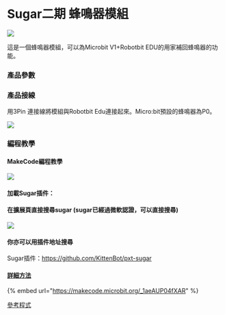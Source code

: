 # Sugar二期 蜂鳴器模組

![](https://kittenbothk.readthedocs.io/en/latest/\_images/buzzer\_render.png)

這是一個蜂鳴器模組，可以為Microbit V1+Robotbit EDU的用家補回蜂鳴器的功能。

### 產品參數

### 產品接線

用3Pin 連接線將模組與Robotbit Edu連接起來。Micro:bit預設的蜂鳴器為P0。

![](https://kittenbothk.readthedocs.io/en/latest/\_images/buzzer\_wire.png)

### 編程教學

#### MakeCode編程教學

![](https://kittenbothk.readthedocs.io/en/latest/\_images/mcbanner15.png)

#### 加載Sugar插件：

#### 在擴展頁直接搜尋sugar (sugar已經過微軟認證，可以直接搜尋)

![](https://kittenbothk.readthedocs.io/en/latest/\_images/sugar\_search.gif)

#### 你亦可以用插件地址搜尋

Sugar插件：https://github.com/KittenBot/pxt-sugar

#### [詳細方法](../../ge-bian-cheng-ping-tai-jie-shao/makecode/kittenbotandmakecode.md)

{% embed url="https://makecode.microbit.org/_1aeAUP04fXAR" %}

[參考程式](https://makecode.microbit.org/\_1aeAUP04fXAR)
